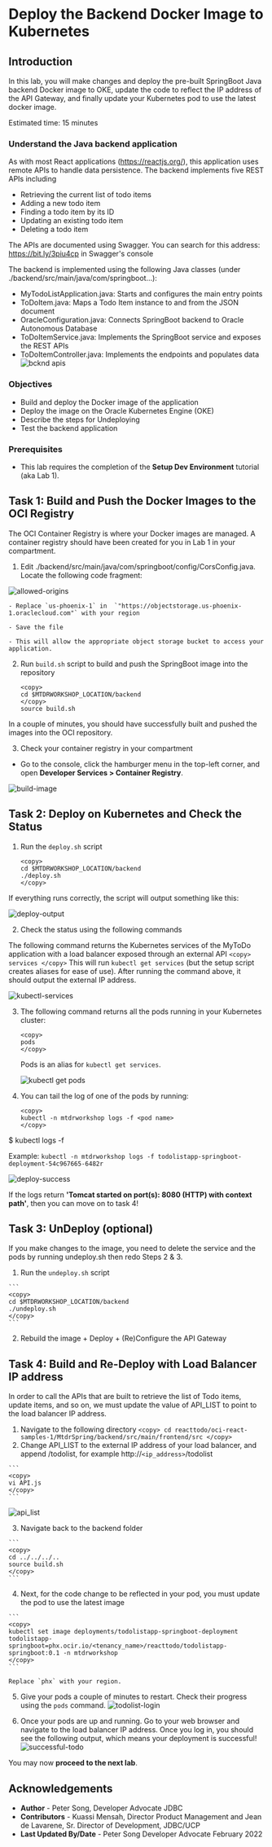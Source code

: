 # Deploy the Backend Docker Image to Kubernetes

## Introduction

In this lab, you will make changes and deploy the pre-built SpringBoot Java backend Docker image to OKE, update the code to reflect the IP address of the API Gateway, and finally update your Kubernetes pod to use the latest docker image.

Estimated time: 15 minutes

<!-- Watch the video below for a quick walk-through of the lab.

[](youtube:-twDGXrjOrI) -->

### Understand the Java backend application

As with most React applications (https://reactjs.org/), this application uses remote APIs to handle data persistence. The backend implements five REST APIs including

* Retrieving the current list of todo items
* Adding a new todo item
* Finding a todo item by its ID
* Updating an existing todo item
* Deleting a todo item

The APIs are documented using Swagger. You can search for this address: https://bit.ly/3piu4cp in Swagger's console

The backend is implemented using the following Java classes (under ./backend/src/main/java/com/springboot...):

* MyTodoListApplication.java: Starts and configures the main entry points
* ToDoItem.java: Maps a Todo Item instance to and from the JSON document
* OracleConfiguration.java: Connects SpringBoot backend to Oracle Autonomous Database
* ToDoItemService.java: Implements the SpringBoot service and exposes the REST APIs
* ToDoItemController.java: Implements the endpoints and populates data 
![bcknd apis](images/backend-apis.png "backend-apis")

### Objectives

* Build and deploy the Docker image of the application
* Deploy the image on the Oracle Kubernetes Engine (OKE)
* Describe the steps for Undeploying
* Test the backend application

### Prerequisites

* This lab requires the completion of the **Setup Dev Environment** tutorial (aka Lab 1).

## Task 1: Build and Push the Docker Images to the OCI Registry

The OCI Container Registry is where your Docker images are managed. A container registry should have been created for you in Lab 1 in your compartment.

1. Edit ./backend/src/main/java/com/springboot/config/CorsConfig.java. Locate the following code fragment:

  ![](images/allowed-origins.png "allowed-origins")

    - Replace `us-phoenix-1` in  `"https://objectstorage.us-phoenix-1.oraclecloud.com"` with your region

    - Save the file

    - This will allow the appropriate object storage bucket to access your application.

2. Run `build.sh` script to build and push the SpringBoot image into the repository

    ```
    <copy>
    cd $MTDRWORKSHOP_LOCATION/backend
    </copy>
    source build.sh
    ```
  In a couple of minutes, you should have successfully built and pushed the images into the OCI repository.

3. Check your container registry in your compartment
  - Go to the console, click the hamburger menu in the top-left corner, and open **Developer Services > Container Registry**.

  ![](images/build-image.png "build-image")

## Task 2: Deploy on Kubernetes and Check the Status

1. Run the `deploy.sh` script

    ```
    <copy>
    cd $MTDRWORKSHOP_LOCATION/backend
    ./deploy.sh
    </copy>
    ```

  If everything runs correctly, the script will output something like this:

  ![](images/deploy-output.png "deploy-output")


2. Check the status using the following commands

  The following command returns the Kubernetes services of the MyToDo application with a load balancer exposed through an external API
    ```
    <copy>
    services
    </copy>
    ```
  This will run `kubectl get services` (but the setup script creates aliases for ease of use). After running the command above, it should output the external IP address.

  ![](images/services.png "kubectl-services")

3. The following command returns all the pods running in your Kubernetes cluster:
    ```
    <copy>
    pods
    </copy>
    ```
    Pods is an alias for `kubectl get services`.

    ![](images/get-pods.png "kubectl get pods")

4. You can tail the log of one of the pods by running:

    ```
    <copy>
    kubectl -n mtdrworkshop logs -f <pod name>
    </copy>
    ```

  $ kubectl logs -f <pod name>

  Example: `kubectl -n mtdrworkshop logs -f todolistapp-springboot-deployment-54c967665-6482r`

![](images/deploy-success.png "deploy-success")

  If the logs return **'Tomcat started on port(s): 8080 (HTTP) with context path'**, then you can move on to task 4!
## Task 3: UnDeploy (optional)

  If you make changes to the image, you need to delete the service and the pods by running undeploy.sh then redo Steps 2 & 3.

  1. Run the `undeploy.sh` script

    ```
    <copy>
    cd $MTDRWORKSHOP_LOCATION/backend
    ./undeploy.sh
    </copy>
    ```

  2. Rebuild the image + Deploy + (Re)Configure the API Gateway

## Task 4: Build and Re-Deploy with Load Balancer IP address

In order to call the APIs that are built to retrieve the list of Todo items, update items, and so on, we must update the value of API_LIST to point to the load balancer IP address.

  1. Navigate to the following directory
    ```
    <copy>
    cd reacttodo/oci-react-samples-1/MtdrSpring/backend/src/main/frontend/src
    </copy>
    ```
  2. Change API_LIST to the external IP address of your load balancer, and append /todolist, for example http://`<ip_address>`/todolist

    ```
    <copy>
    vi API.js
    </copy>
    ```

  ![](images/api-list.png "api_list")

  3. Navigate back to the backend folder 

    ```
    <copy>
    cd ../../../..
    source build.sh
    </copy>
    ```

  4. Next, for the code change to be reflected in your pod, you must update the pod to use the latest image

    ```
    <copy>
    kubectl set image deployments/todolistapp-springboot-deployment todolistapp-springboot=phx.ocir.io/<tenancy_name>/reacttodo/todolistapp-springboot:0.1 -n mtdrworkshop
    </copy>
    ```
  
    Replace `phx` with your region.
  
5. Give your pods a couple of minutes to restart. Check their progress using the `pods` command.
  ![](images/todolist-login.png "todolist-login")


6. Once your pods are up and running. Go to your web browser and navigate to the load balancer IP address. Once you log in, you should see the following output, which means your deployment is successful!
  ![](images/successful-todo.png "successful-todo")


You may now **proceed to the next lab**.

## Acknowledgements

* **Author** -  Peter Song, Developer Advocate JDBC
* **Contributors** - Kuassi Mensah, Director Product Management and Jean de Lavarene, Sr. Director of Development, JDBC/UCP
* **Last Updated By/Date** - Peter Song Developer Advocate February 2022
